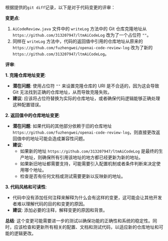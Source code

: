 根据提供的`git diff`记录，以下是对于代码变更的评审：

**变更点**:
1. `AiCodeReview.java` 文件中的 `writeLog` 方法中的 Git 仓库克隆地址从 `https://github.com/313207947/ltmAiCodeLog` 改为了一个占位符 `""`。
2. 同样在 `writeLog` 方法中，代码的返回值中引用的仓库地址从原来的 `https://github.com/fuzhengwei/openai-code-review-log` 改为了新的 `https://github.com/313207947/ltmAiCodeLog`。

**评审**:

**1. 克隆仓库地址变更**:
- **潜在问题**: 使用占位符 `""` 来设置克隆仓库的 URI 是不合适的，因为这会导致 Git 无法找到正确的仓库地址，从而导致克隆失败。
- **建议**: 应该将占位符替换为实际的仓库地址，或者确保代码逻辑能够正确处理这种配置错误。

**2. 返回值中的仓库地址变更**:
- **潜在问题**: 如果代码的其他部分依赖于旧的仓库地址 `https://github.com/fuzhengwei/openai-code-review-log`，则直接更改返回值中的地址可能会造成兼容性问题。
- **建议**: 
  - 如果新的地址 `https://github.com/313207947/ltmAiCodeLog` 是最终的生产地址，则确保所有引用该地址的地方都已经更新为新的地址。
  - 如果新旧地址都需要支持，可能需要引入配置机制或者条件判断来决定使用哪个地址。
  - 检查是否有任何文档或测试需要更新以反映新的地址。

**3. 代码风格和可读性**:
- 代码中没有添加任何注释来解释为什么会有这样的变更，这可能会让其他开发者难以理解代码的目的和变更的原因。
- **建议**: 添加必要的注释，解释变更的原因和背景。

**总结**:
这个变更可能需要进一步的测试以确保功能的正确性和系统的稳定性。同时，应该检查和更新所有相关的配置、文档和测试代码，以适应新的仓库地址和可能的逻辑更改。